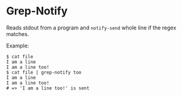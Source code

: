 Grep-Notify
===========

Reads stdout from a program and `notify-send` whole line if the regex matches.

Example:

    $ cat file
    I am a line
    I am a line too!
    $ cat file | grep-notify too
    I am a line
    I am a line too!
    # => 'I am a line too!' is sent
